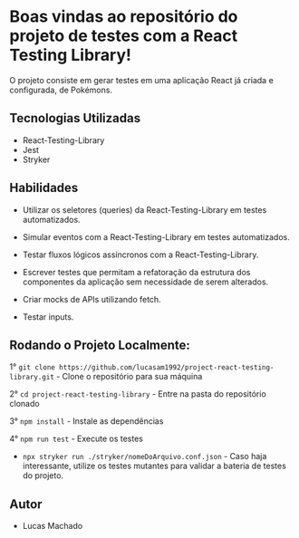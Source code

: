 # Boas vindas ao repositório do projeto de testes com a React Testing Library!

O projeto consiste em gerar testes em uma aplicação React já criada e configurada, de Pokémons.

## Tecnologias Utilizadas
 
 - React-Testing-Library
 - Jest
 - Stryker

## Habilidades

- Utilizar os seletores (queries) da React-Testing-Library em testes automatizados.

- Simular eventos com a React-Testing-Library em testes automatizados.

- Testar fluxos lógicos assíncronos com a React-Testing-Library.

- Escrever testes que permitam a refatoração da estrutura dos componentes da aplicação sem necessidade de serem alterados.

- Criar mocks de APIs utilizando fetch.

- Testar inputs.

## Rodando o Projeto Localmente:

1° `git clone https://github.com/lucasam1992/project-react-testing-library.git` - Clone o repositório para sua máquina <br />

2° `cd project-react-testing-library` - Entre na pasta do repositório clonado <br />

3° `npm install` - Instale as dependências <br />

4° `npm run test` - Execute os testes <br />

* `npx stryker run ./stryker/nomeDoArquivo.conf.json` - Caso haja interessante, utilize os testes mutantes para validar a bateria de testes do projeto.

## Autor
 - Lucas Machado
